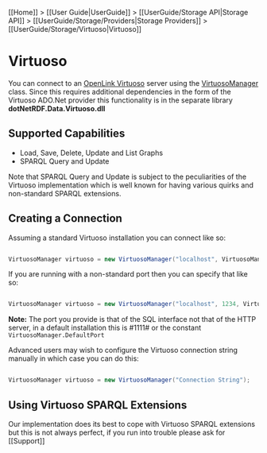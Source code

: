 [[Home]] > [[User Guide|UserGuide]] > [[UserGuide/Storage API|Storage API]] > [[UserGuide/Storage/Providers|Storage Providers]] > [[UserGuide/Storage/Virtuoso|Virtuoso]]

# Virtuoso 

You can connect to an [OpenLink Virtuoso](http://virtuoso.openlinksw.com) server using the [VirtuosoManager](http://www.dotnetrdf.org/api/index.asp?Topic=VDS.RDF.Storage.VirtuosoManager) class.  Since this requires additional dependencies in the form of the Virtuoso ADO.Net provider this functionality is in the separate library **dotNetRDF.Data.Virtuoso.dll**

## Supported Capabilities 

* Load, Save, Delete, Update and List Graphs
* SPARQL Query and Update

Note that SPARQL Query and Update is subject to the peculiarities of the Virtuoso implementation which is well known for having various quirks and non-standard SPARQL extensions.

## Creating a Connection 

Assuming a standard Virtuoso installation you can connect like so:

```csharp

VirtuosoManager virtuoso = new VirtuosoManager("localhost", VirtuosoManager.DefaultDB, "username", "password");
```

If you are running with a non-standard port then you can specify that like so:

```csharp

VirtuosoManager virtuoso = new VirtuosoManager("localhost", 1234, VirtuosoManager.DefaultDB, "username", "password");
```

**Note:** The port you provide is that of the SQL interface not that of the HTTP server, in a default installation this is #1111# or the constant `VirtuosoManager.DefaultPort`

Advanced users may wish to configure the Virtuoso connection string manually in which case you can do this:

```csharp

VirtuosoManager virtuoso = new VirtuosoManager("Connection String");
```

## Using Virtuoso SPARQL Extensions 

Our implementation does its best to cope with Virtuoso SPARQL extensions but this is not always perfect, if you run into trouble please ask for [[Support]]